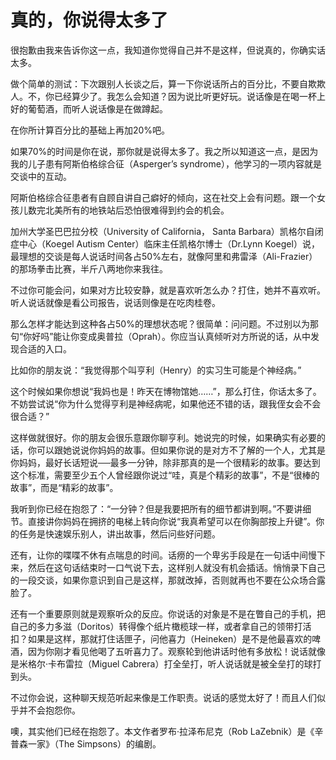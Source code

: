 # 真的，你说得太多了

很抱歉由我来告诉你这一点，我知道你觉得自己并不是这样，但说真的，你确实话太多。 

做个简单的测试：下次跟别人长谈之后，算一下你说话所占的百分比，不要自欺欺人。不，你已经算少了。我怎么会知道？因为说比听更好玩。说话像是在喝一杯上好的葡萄酒，而听人说话像是在做蹲起。 

在你所计算百分比的基础上再加20%吧。 

如果70%的时间是你在说，那你就是说得太多了。我之所以知道这一点，是因为我的儿子患有阿斯伯格综合征（Asperger’s syndrome），他学习的一项内容就是交谈中的互动。 

阿斯伯格综合征患者有自顾自讲自己癖好的倾向，这在社交上会有问题。跟一个女孩儿数完北美所有的地铁站后恐怕很难得到约会的机会。 

加州大学圣巴巴拉分校（University of California， Santa Barbara）凯格尔自闭症中心（Koegel Autism Center）临床主任凯格尔博士（Dr.Lynn Koegel）说，最理想的交谈是每人说话时间各占50%左右，就像阿里和弗雷泽（Ali-Frazier）的那场拳击比赛，半斤八两地你来我往。 

不过你可能会问，如果对方比较安静，就是喜欢听怎么办？打住，她并不喜欢听。听人说话就像是看公司报告，说话则像是在吃肉桂卷。 

那么怎样才能达到这种各占50%的理想状态呢？很简单：问问题。不过别以为那句“你好吗”能让你变成奥普拉（Oprah）。你应当认真倾听对方所说的话，从中发现合适的入口。 

比如你的朋友说：“我觉得那个叫亨利（Henry）的实习生可能是个神经病。” 

这个时候如果你想说“我妈也是！昨天在博物馆她……”，那么打住，你话太多了。不妨尝试说“你为什么觉得亨利是神经病呢，如果他还不错的话，跟我侄女会不会很合适？” 

这样做就很好。你的朋友会很乐意跟你聊亨利。她说完的时候，如果确实有必要的话，你可以跟她说说你妈妈的故事。但如果你说的是对方不了解的一个人，尤其是你妈妈，最好长话短说──最多一分钟，除非那真的是一个很精彩的故事。要达到这个标准，需要至少五个人曾经跟你说过“哇，真是个精彩的故事”，不是“很棒的故事”，而是“精彩的故事”。 

我听到你已经在抱怨了：“一分钟？但是我要把所有的细节都讲到啊。”不要讲细节。直接讲你妈妈在拥挤的电梯上转向你说“我真希望可以在你胸部按上升键”。你的任务是快速娱乐别人，讲出故事，然后问些好问题。 

还有，让你的喋喋不休有点喘息的时间。话痨的一个卑劣手段是在一句话中间慢下来，然后在这句话结束时一口气说下去，这样别人就没有机会插话。悄悄录下自己的一段交谈，如果你意识到自己是这样，那就改掉，否则就再也不要在公众场合露脸了。 

还有一个重要原则就是观察听众的反应。你说话的对象是不是在瞥自己的手机，把自己的多力多滋（Doritos）转得像个纸片橄榄球一样，或者拿自己的领带打活扣？如果是这样，那就打住话匣子，问他喜力（Heineken）是不是他最喜欢的啤酒，因为你刚才看见他喝了五听喜力了。观察轮到他讲话时他有多放松！说话就像是米格尔·卡布雷拉（Miguel Cabrera）打全垒打，听人说话就是被全垒打的球打到头。 

不过你会说，这种聊天规范听起来像是工作职责。说话的感觉太好了！而且人们似乎并不会抱怨你。 

噢，其实他们已经在抱怨了。本文作者罗布·拉泽布尼克（Rob LaZebnik）是《辛普森一家》（The Simpsons）的编剧。